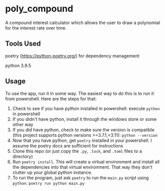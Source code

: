 # poly_compound
A compound interest calculator which allows the user to draw a polynomial for the interest rate over time.

## Tools Used
poetry (https://python-poetry.org/) for dependency management

python 3.9.5

## Usage
To use the app, run it in some way. The easiest way to do this is to run it from powershell. Here are the steps for that:

1. Check to see if you have python installed in powershell: execute ```python``` in powershell
2. If you didn't have python, install it through the windows store or some other way
3. If you did have python, check to make sure the version is compatible (this project supports python versions >=3.7.1,<3.11): ```python --version```
4. Now that you have python, get ```poetry``` installed in your powershell. I assume the poetry docs are sufficient for instructions
5. Clone this repo (or just copy the ```.py```, ```.lock```, and ```.toml``` files to a directory)
6. Run ```poetry install```. This will create a virtual environment and install all the dependencies into that virtual environment. That way they don't clutter up your global python instance.
7. To run the program, just ask ```poetry``` to run the ```main.py``` script using ```python```: ```poetry run python main.py```
